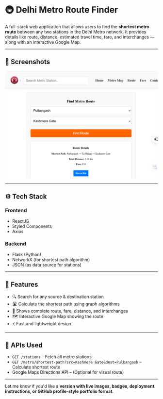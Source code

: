 # 🚇 Delhi Metro Route Finder

A full-stack web application that allows users to find the **shortest metro route** between any two stations in the Delhi Metro network. It provides details like route, distance, estimated travel time, fare, and interchanges — along with an interactive Google Map.

---

## 📸 Screenshots

![screenshot](assets/shortest_distance.png)

---

## ⚙️ Tech Stack

### Frontend
- ReactJS
- Styled Components
- Axios

### Backend
- Flask (Python)
- NetworkX (for shortest path algorithm)
- JSON (as data source for stations)

---

## 🧠 Features

- 🔍 Search for any source & destination station
- 🛣️ Calculate the shortest path using graph algorithms
- 🚉 Shows complete route, fare, distance, and interchanges
- 🗺️ Interactive Google Map showing the route
- ⚡ Fast and lightweight design

---

## 🔌 APIs Used

- `GET /stations` – Fetch all metro stations
- `GET /metro/shortest-path?src=Kashmere Gate&dest=Pulbangash` – Calculate shortest route
- Google Maps Directions API – (Optional for visual route)


---

Let me know if you'd like a **version with live images, badges, deployment instructions, or GitHub profile-style portfolio format**.

